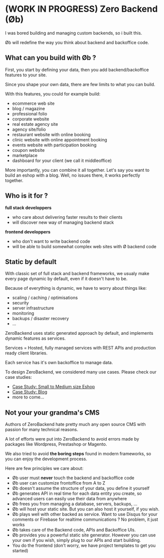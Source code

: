 

# (WORK IN PROGRESS) Zero Backend (Øb)

I was bored building and managing custom backends, so i built this.

Øb will redefine the way you think about backend and backoffice code.



## What can you build with Øb ?

First, you start by defining your data, then you add backend/backoffice features to your site.

Since you shape your own data, there are few limits to what you can build.

With this features, you could for example build:

* ecommerce web site
* blog / magazine
* professional folio
* corporate website
* real estate agency site
* agency site/folio
* restaurant website with online booking
* clinic website with online appointment booking
* events website with participation booking
* coupon website
* marketplace
* dashboard for your client (we call it middleoffice)

More importantly, you can combine it all together. Let's say you want to build an eshop with a blog. Well, no issues there, it works perfectly together. 


## Who is it for ?

**full stack developpers**

* who care about delivering faster results to their clients
* will discover new way of managing backend stack


**frontend developpers**

* who don't want to write backend code
* will be able to build somewhat complex web sites with Ø backend code


## Static by default

With classic set of full stack and backend frameworks, we usualy make every page dynamic by default, even if it doesn't have to be.

Because of everything is dynamic, we have to worry about things like:

* scaling / caching / optimisations
* security
* server infrastructure
* monitoring
* backups / disaster recovery
* ...

ZeroBackend uses static generated approach by default, and implements dynamic features as services.

Services = Hosted, fully managed services with REST APIs and production ready client libraries.

Each service has it's own backoffice to manage data.


To design ZeroBackend, we considered many use cases. Please check our case studies:

* [Case Study: Small to Medium size Eshop](case-study/eshop)
* [Case Study: Blog](case-study/blog)
* more to come...




## Not your your grandma's CMS

Authors of ZeroBackend hate pretty much any open source CMS with passion for many technical reasons.

A lot of efforts were put into ZeroBackend to avoid errors made by packages like Wordpress, Prestashop or Magento.

We also tried to avoid **the boring steps** found in modern frameworks, so you can enjoy the development process.

Here are few principles we care about:

* Øb user must **never** touch the backend and backoffice code
* Øb user can customize frontoffice from A to Z
* Øb doesn't assume the structure of your data, you define it yourself
* Øb generates API in real time for each data entity you create, so advanced users can easily use their data from anywhere
* Øb frees you from managing a database, servers, backups, ...
* Øb will host your static site. But you can also host it yourself, if you wish.
* Øb plays well with other backed as service. Want to use Disqus for your comments or Firebase for realtime communications ? No problem, it just works
* Øb takes care of the Backend code, APIs and Backoffice UIs.
* Øb provides you a powerful static site generator. However you can use your own if you wish, simply plug to our APIs and start building.
* You do the frontend (don't worry, we have project templates to get you started)


